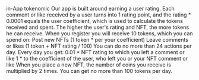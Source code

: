 in-App tokenomic
Our app is built around earning a user rating. Each comment or like received by a user turns into 1 rating point, and the rating * 0.0001 equals the user coefficient, which is used to calculate the tokens received and spent. The higher the user's rating and NFT, the more tokens he can receive.
When you register you will receive 10 tokens, which you can spend on:
Post new NFTs (1 token * per your coefficient)
Leave comments or likes (1 token + NFT rating / 100)
You can do no more than 24 actions per day.
Every day you get:
0.01 * NFT rating to which you left a comment or like
1 * to the coefficient of the user, who left you or your NFT comment or like
When you place a new NFT, the number of coins you receive is multiplied by 2 times. You can get no more than 100 tokens per day.
